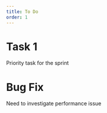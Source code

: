 ```yaml
---
title: To Do
order: 1
---
```


# Task 1
Priority task for the sprint

# Bug Fix
Need to investigate performance issue

